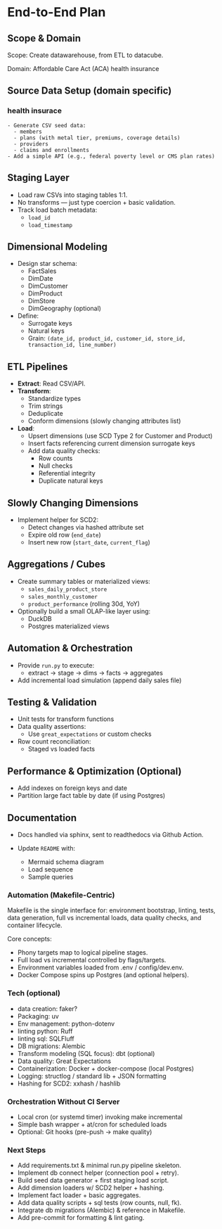 # End-to-End Plan

## Scope & Domain

Scope: Create datawarehouse, from ETL to datacube.

Domain: Affordable Care Act (ACA) health insurance

## Source Data Setup (domain specific)

### health insurace

```text
- Generate CSV seed data:
  - members
  - plans (with metal tier, premiums, coverage details)
  - providers
  - claims and enrollments
- Add a simple API (e.g., federal poverty level or CMS plan rates)
```

## Staging Layer

- Load raw CSVs into staging tables 1:1.
- No transforms — just type coercion + basic validation.
- Track load batch metadata:
  - `load_id`
  - `load_timestamp`

## Dimensional Modeling

- Design star schema:
  - FactSales
  - DimDate
  - DimCustomer
  - DimProduct
  - DimStore
  - DimGeography (optional)
- Define:
  - Surrogate keys
  - Natural keys
  - Grain: `(date_id, product_id, customer_id, store_id, transaction_id, line_number)`

## ETL Pipelines

- **Extract**: Read CSV/API.
- **Transform**:
  - Standardize types
  - Trim strings
  - Deduplicate
  - Conform dimensions (slowly changing attributes list)
- **Load**:
  - Upsert dimensions (use SCD Type 2 for Customer and Product)
  - Insert facts referencing current dimension surrogate keys
  - Add data quality checks:
    - Row counts
    - Null checks
    - Referential integrity
    - Duplicate natural keys

## Slowly Changing Dimensions

- Implement helper for SCD2:
  - Detect changes via hashed attribute set
  - Expire old row (`end_date`)
  - Insert new row (`start_date`, `current_flag`)

## Aggregations / Cubes

- Create summary tables or materialized views:
  - `sales_daily_product_store`
  - `sales_monthly_customer`
  - `product_performance` (rolling 30d, YoY)
- Optionally build a small OLAP-like layer using:
  - DuckDB
  - Postgres materialized views

## Automation & Orchestration

- Provide `run.py` to execute:
  - extract → stage → dims → facts → aggregates
- Add incremental load simulation (append daily sales file)

## Testing & Validation

- Unit tests for transform functions
- Data quality assertions:
  - Use `great_expectations` or custom checks
- Row count reconciliation:
  - Staged vs loaded facts

## Performance & Optimization (Optional)

- Add indexes on foreign keys and date
- Partition large fact table by date (if using Postgres)

## Documentation

- Docs handled via sphinx, sent to readthedocs via Github Action.

- Update `README` with:
  - Mermaid schema diagram
  - Load sequence
  - Sample queries

### Automation (Makefile-Centric)
Makefile is the single interface for: environment bootstrap, linting, tests, data generation, full vs incremental loads, data quality checks, and container lifecycle.

Core concepts:
- Phony targets map to logical pipeline stages.
- Full load vs incremental controlled by flags/targets.
- Environment variables loaded from .env / config/dev.env.
- Docker Compose spins up Postgres (and optional helpers).

### Tech (optional)
- data creation: faker?
- Packaging: uv
- Env management: python-dotenv
- linting python: Ruff
- linting sql: SQLFluff
- DB migrations: Alembic
- Transform modeling (SQL focus): dbt (optional)
- Data quality: Great Expectations
- Containerization: Docker + docker-compose (local Postgres)
- Logging: structlog / standard lib + JSON formatting
- Hashing for SCD2: xxhash / hashlib

### Orchestration Without CI Server
- Local cron (or systemd timer) invoking make incremental
- Simple bash wrapper + at/cron for scheduled loads
- Optional: Git hooks (pre-push → make quality)

### Next Steps
- Add requirements.txt & minimal run.py pipeline skeleton.
- Implement db connect helper (connection pool + retry).
- Build seed data generator + first staging load script.
- Add dimension loaders w/ SCD2 helper + hashing.
- Implement fact loader + basic aggregates.
- Add data quality scripts + sql tests (row counts, null, fk).
- Integrate db migrations (Alembic) & reference in Makefile.
- Add pre-commit for formatting & lint gating.
